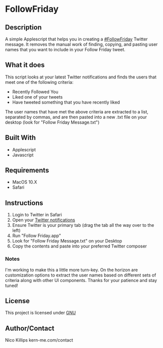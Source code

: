 # FollowFriday

## Description
A simple Applescript that helps you in creating a [\#FollowFriday](https://www.lifewire.com/a-guide-to-follow-friday-2655376) Twitter message. It removes the manual work of finding, copying, and pasting user names that you want to include in your Follow Friday tweet.

## What it does
This script looks at your latest Twitter notifications and finds the users that meet one of the following criteria:
- Recently Followed You
- Liked one of your tweets
- Have tweeted something that you have recently liked

The user names that have met the above criteria are extracted to a list, separated by commas, and are then pasted into a new .txt file on your desktop (look for "Follow Friday Message.txt")

## Built With
- Applescript
- Javascript

## Requirements
- MacOS 10.X
- Safari

## Instructions
1. Login to Twitter in Safari
2. Open your [Twitter notifications](https://twitter.com/i/notifications)
3. Ensure Twitter is your primary tab (drag the tab all the way over to the left)
4. Run "Follow Friday.app"
5. Look for "Follow Friday Message.txt" on your Desktop
6. Copy the contents and paste into your preferred Twitter composer

### Notes
I'm working to make this a little more turn-key. On the horizon are customization options to extract the user names based on different sets of criteria along with other UI components. Thanks for your patience and stay tuned!

## License
This project is licensed under [GNU](https://en.wikipedia.org/wiki/GNU_General_Public_License)

## Author/Contact
Nico Killips
kern-me.com/contact

